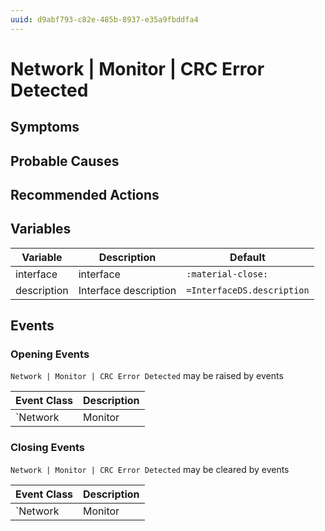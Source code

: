 ```yaml
---
uuid: d9abf793-c82e-485b-8937-e35a9fbddfa4
---
```

# Network | Monitor | CRC Error Detected

## Symptoms

## Probable Causes

## Recommended Actions

## Variables

Variable | Description | Default
--- | --- | ---
interface | interface | `:material-close:`
description | Interface description | `=InterfaceDS.description`

## Events

### Opening Events
`Network | Monitor | CRC Error Detected` may be raised by events

Event Class | Description
--- | ---
`Network | Monitor | CRC Error Detected` | dispose

### Closing Events
`Network | Monitor | CRC Error Detected` may be cleared by events

Event Class | Description
--- | ---
`Network | Monitor | CRC Error Cleared` | dispose
